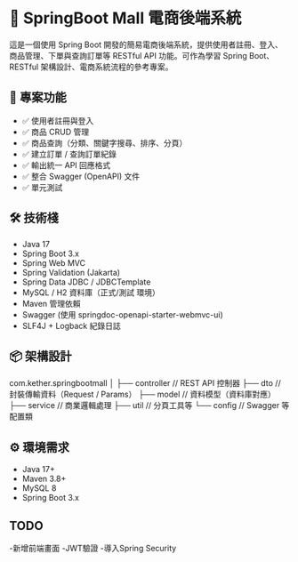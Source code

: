 # 🛒 SpringBoot Mall 電商後端系統

這是一個使用 Spring Boot 開發的簡易電商後端系統，提供使用者註冊、登入、商品管理、下單與查詢訂單等 RESTful API 功能。可作為學習 Spring Boot、RESTful 架構設計、電商系統流程的參考專案。

## 🚀 專案功能

- ✅ 使用者註冊與登入
- ✅ 商品 CRUD 管理
- ✅ 商品查詢（分類、關鍵字搜尋、排序、分頁）
- ✅ 建立訂單 / 查詢訂單紀錄
- ✅ 輸出統一 API 回應格式
- ✅ 整合 Swagger (OpenAPI) 文件
- ✅ 單元測試

## 🛠 技術棧

- Java 17
- Spring Boot 3.x
- Spring Web MVC
- Spring Validation (Jakarta)
- Spring Data JDBC / JDBCTemplate
- MySQL / H2 資料庫（正式/測試 環境）
- Maven 管理依賴
- Swagger (使用 springdoc-openapi-starter-webmvc-ui)
- SLF4J + Logback 紀錄日誌

## 📦 架構設計

com.kether.springbootmall │ ├── controller // REST API 控制器 ├── dto // 封裝傳輸資料（Request / Params） ├── model // 資料模型（資料庫對應） ├── service // 商業邏輯處理 ├── util // 分頁工具等 └── config // Swagger 等配置類


## ⚙️ 環境需求

- Java 17+
- Maven 3.8+
- MySQL 8
- Spring Boot 3.x

## TODO
-新增前端畫面
-JWT驗證
-導入Spring Security
